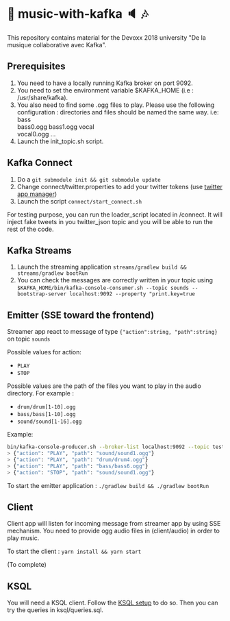 # :musical_note: music-with-kafka :speaker: :notes:
This repository contains material for the Devoxx 2018 university "De la musique collaborative avec Kafka".

## Prerequisites
1. You need to have a locally running Kafka broker on port 9092.
2. You need to set the environment variable $KAFKA_HOME (i.e : /usr/share/kafka).
3. You also need to find some .ogg files to play. Please use the following configuration : directories and files should be named the same way. i.e:
bass\
     bass0.ogg
     bass1.ogg
vocal\
     vocal0.ogg
     ... 
4. Launch the init_topic.sh script.

## Kafka Connect
1. Do a `git submodule init && git submodule update`
2. Change connect/twitter.properties to add your twitter tokens (use [twitter app manager](https://apps.twitter.com/))
3. Launch the script `connect/start_connect.sh`

For testing purpose, you can run the loader_script located in /connect. It will inject fake tweets in you twitter_json topic and you will be able to run the rest of the code.

## Kafka Streams
1. Launch the streaming application `streams/gradlew build && streams/gradlew bootRun`
2. You can check the messages are correctly written in your topic using `$KAFKA_HOME/bin/kafka-console-consumer.sh --topic sounds --bootstrap-server localhost:9092 --property "print.key=true`

## Emitter (SSE toward the frontend)
Streamer app react to message of type `{"action":string, "path":string}` on topic `sounds`

Possible values for action: 
* `PLAY`
* `STOP`

Possible values are the path of the files you want to play in the audio directory. For example :
* `drum/drum[1-10].ogg`
* `bass/bass[1-10].ogg`
* `sound/sound[1-16].ogg`

Example:

``` sh
bin/kafka-console-producer.sh --broker-list localhost:9092 --topic test
> {"action": "PLAY", "path": "sound/sound1.ogg"}
> {"action": "PLAY", "path": "drum/drum4.ogg"}
> {"action": "PLAY", "path": "bass/bass6.ogg"}
> {"action": "STOP", "path": "sound/sound1.ogg"}
```

To start the emitter application :
`./gradlew build && ./gradlew bootRun`

## Client

Client app will listen for incoming message from streamer app by using SSE mechanism.
You need to provide ogg audio files in (client/audio) in order to play music.

To start the client :
`yarn install && yarn start`

(To complete)

## KSQL
You will need a KSQL client. Follow the [KSQL setup](https://github.com/confluentinc/ksql/tree/v0.5/docs/quickstart#setup) to do so.
Then you can try the queries in ksql/queries.sql.
